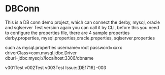 DBConn
======

This is a DB conn demo project, which can connect the derby, mysql, oracle and sqlserver
Test version again
you can call it by CLI, before this you need to configure the properties file, there are 4 sample properties
derby.properties, mysql.properties,oracle.properties, sqlserver.properties

such as mysql.properties
username=root
password=xxxx
driverClass=com.mysql.jdbc.Driver
dburl=jdbc:mysql://localhost:3306/dbname

v001Test
v002Test
v003Test
Issue:[DE1716] -003


